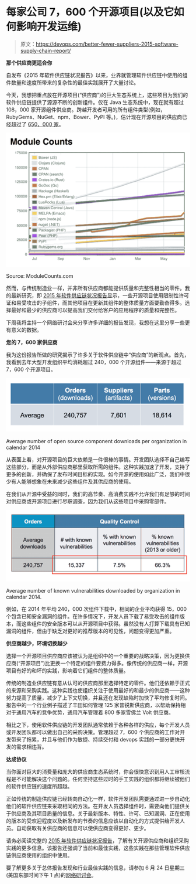 # 每家公司 7，600 个开源项目(以及它如何影响开发运维)

> 原文：<https://devops.com/better-fewer-suppliers-2015-software-supply-chain-report/>

**那个供应商更适合你**

自发布《2015 年软件供应链状况报告》以来，业界就管理软件供应链中使用的组件数量和速度所带来的复杂性的最佳实践展开了大量讨论。

今天，我想把重点放在开源项目(“供应商”)的巨大生态系统上，这些项目为我们的软件供应链提供了源源不断的创新组件。仅在 Java 生态系统中，现在就有超过 108，000 家开源组件供应商。跨越开发者可用的所有组件类型(例如，RubyGems、NuGet、npm、Bower、PyPI 等。)，估计现在开源项目的供应商已经超过了 [650，000 家](https://www.openhub.net)。

[![Screen Shot 2015-06-17 at 3.24.39 PM](img/eb6e9da7943d5af9d7de227b05fff76f.png)](https://devops.com/wp-content/uploads/2015/06/Screen-Shot-2015-06-17-at-3.24.39-PM.png)

Source: ModuleCounts.com

然而，与传统制造业一样，并非所有供应商都能提供质量和完整性相当的零件。我的最新研究，即 [2015 年软件供应链状况报告](http://www.sonatype.com/get-it-now/new-research)显示，一些开源项目使用限制性许可证和易受攻击的子组件，而其他项目在更新其组件的整体质量方面要勤奋得多。选择最好和最少的供应商可以提高我们交付给客户的应用程序的质量和完整性。

下周我将主持一个网络研讨会来分享许多详细的报告发现，我想在这里分享一些更有意义的数据。

**您的 7，600 家供应商**

我为这份报告所做的研究揭示了许多关于软件供应链中“供应商”的新观点。首先，我看到去年大型开发组织平均消耗超过 240，000 个开源组件——来源于超过 7，600 个开源项目。

[![Screen Shot 2015-06-17 at 10.29.08 AM](img/e700bbd451e3a99d48e41095a58497f8.png)](https://devops.com/wp-content/uploads/2015/06/Screen-Shot-2015-06-17-at-10.29.08-AM.png)

Average number of open source component downloads per organization in calendar 2014

从表面上看，对开源项目的巨大依赖是一件很棒的事情。开发团队选择不自己编写这些部分，而是从外部供应商那里获取所需的组件。这种实践加速了开发，支持了更多的创新，并确保了发布时间目标的实现。如今开源的使用如此广泛，我们中很少有人能够想象在未来减少这些组件及其供应商的使用。

在我们从开源中受益的同时，我们的高节奏、高消费实践不允许我们有足够的时间对供应商或开源项目进行尽职调查，因为我们从这些项目中采购零部件。

[![Screen Shot 2015-06-17 at 10.29.31 AM](img/bf11c629fbbade3a2c5cb8519cdf8fb9.png)](https://devops.com/wp-content/uploads/2015/06/Screen-Shot-2015-06-17-at-10.29.31-AM.png)

Average number of known vulnerabilities downloaded by organization in calendar 2014.

例如，在 2014 年平均 240，000 次组件下载中，相同的企业平均获得 15，000 个包含已知安全漏洞的组件。在许多情况下，开发人员下载了易受攻击的组件版本，而这些组件的安全版本可以从开源项目中获得。虽然没有人打算下载具有已知漏洞的组件，但由于缺乏对更好的推荐版本的可见性，问题变得更加严重。

**供应商越少，环境切换越少**

选择一个开源项目供应商应该被认为是组织中的一个重要的战略决策，因为更换供应商(“开源项目”)比更换一个特定的组件要费力得多。像传统的供应商一样，开源项目有好的和坏的实践，影响着它们组件的整体质量。

传统的制造业供应链有意从认可的供应商那里选择特定的零件。他们还依赖于正式的来源和采购实践。这种实践也使组织关注于使用最好的和最少的供应商——这种努力提高了质量，减少了上下文切换，并且还在发现缺陷时加快了平均修复时间。报告中的一个行业例子描述了丰田如何管理 125 家普锐斯供应商，以帮助保持相对于通用汽车的竞争优势，通用汽车管理着 800 多家雪佛兰 Volt 供应商。

相比之下，使用软件供应链的开发团队通常依赖于各种各样的供应，每个开发人员或开发团队都可以做出自己的采购决策。管理超过 7，600 个供应商的工作对开发带来了拖累，并且与他们作为敏捷、持续交付和 devops 实践的一部分更快开发的需求相违背。

**达成协议**

当你面对巨大的消费量和庞大的供应商生态系统时，你会很快意识到用人工审核流程是不可能解决这个问题的。任何坚持这些过时的手工实践的组织都将继续被他们的软件供应链的速度所超越。

正如传统的制造供应链已经转向自动化一样，软件开发团队需要通过进一步自动化他们的软件供应链来采取相同的方法。在开发人员选择组件时，需要向他们提供关于供应商及其项目质量的信息。关于最新版本、特性、许可、已知漏洞、正在使用的版本的受欢迎程度以及新发布的节奏的信息应该以自动化的方式提供给开发人员。自动获取有关供应商的信息可以使供应商变得更好、更少。

请务必阅读完整的 [2015 年软件供应链状况报告](http://www.sonatype.com/get-it-now/new-research)，了解有关开源供应商和组织采购实践的更多信息。该报告还强调了当前和最佳实践，这些实践在那些管理软件供应链供应商使用的组织中使用。

要了解更多关于总体报告发现和行业最佳实践的信息，请参加 6 月 24 日星期三(美国东部时间下午 1 点)的[网络研讨会](http://go.sonatype.com/ssc-webinar)。